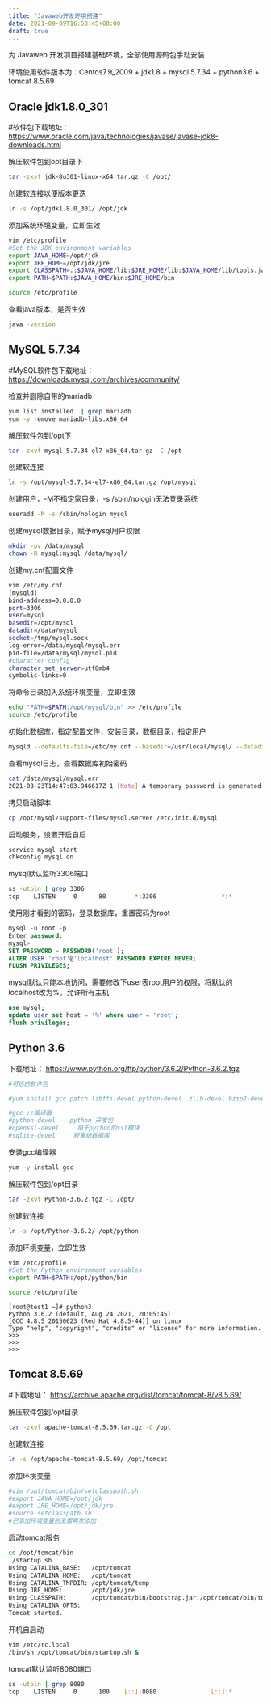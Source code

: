 ```yaml
---
title: "Javaweb开发环境搭建"
date: 2021-09-09T16:53:45+08:00
draft: true
---
```

为 Javaweb 开发项目搭建基础环境，全部使用源码包手动安装

环境使用软件版本为：Centos7.9_2009 + jdk1.8 + mysql 5.7.34 + python3.6 + tomcat 8.5.69

## Oracle jdk1.8.0_301
#软件包下载地址： https://www.oracle.com/java/technologies/javase/javase-jdk8-downloads.html

解压软件包到opt目录下

```bash
tar -zxvf jdk-8u301-linux-x64.tar.gz -C /opt/
```

创建软连接以便版本更迭

```bash
ln -s /opt/jdk1.8.0_301/ /opt/jdk
```

添加系统环境变量，立即生效

```bash
vim /etc/profile
#Set the JDK environment variables
export JAVA_HOME=/opt/jdk
export JRE_HOME=/opt/jdk/jre
export CLASSPATH=.:$JAVA_HOME/lib:$JRE_HOME/lib:$JAVA_HOME/lib/tools.jar
export PATH=$PATH:$JAVA_HOME/bin:$JRE_HOME/bin
```
```bash
source /etc/profile
```

查看java版本，是否生效

```bash
java -version
```



## MySQL 5.7.34

#MySQL软件包下载地址： https://downloads.mysql.com/archives/community/

检查并删除自带的mariadb

```bash
yum list installed  | grep mariadb
yum -y remove mariadb-libs.x86_64
```

解压软件包到/opt下

```bash
tar -zxvf mysql-5.7.34-el7-x86_64.tar.gz -C /opt
```

创建软连接

```bash
ln -s /opt/mysql-5.7.34-el7-x86_64.tar.gz /opt/mysql
```

创建用户，-M不指定家目录，-s /sbin/nologin无法登录系统

```bash
useradd -M -s /sbin/nologin mysql
```

创建mysql数据目录，赋予mysql用户权限

```bash
mkdir -pv /data/mysql
chown -R mysql:mysql /data/mysql/
```

创建my.cnf配置文件

```bash
vim /etc/my.cnf
[mysqld]
bind-address=0.0.0.0
port=3306
user=mysql
basedir=/opt/mysql
datadir=/data/mysql
socket=/tmp/mysql.sock
log-error=/data/mysql/mysql.err
pid-file=/data/mysql/mysql.pid
#character config
character_set_server=utf8mb4
symbolic-links=0
```

将命令目录加入系统环境变量，立即生效

```bash
echo "PATH=$PATH:/opt/mysql/bin" >> /etc/profile
source /etc/profile
```

初始化数据库，指定配置文件，安装目录，数据目录，指定用户

```bash
mysqld --defaults-file=/etc/my.cnf --basedir=/usr/local/mysql/ --datadir=/data/mysql/ --user=mysql --initialize
```

查看mysql日志，查看数据库初始密码

```bash
cat /data/mysql/mysql.err
2021-08-23T14:47:03.946617Z 1 [Note] A temporary password is generated for root@localhost: R4LagOyP26%,
```

拷贝启动脚本

```bash
cp /opt/mysql/support-files/mysql.server /etc/init.d/mysql
```

启动服务，设置开启自启

```bash
service mysql start
chkconfig mysql on
```

mysql默认监听3306端口

```bash
ss -utpln | grep 3306
tcp    LISTEN     0      80        *:3306                  *:*                   users:(("mysqld",pid=3824,fd=20))
```

使用刚才看到的密码，登录数据库，重置密码为root

```sql
mysql -u root -p
Enter password:
mysql>
SET PASSWORD = PASSWORD('root');
ALTER USER 'root'@'localhost' PASSWORD EXPIRE NEVER;
FLUSH PRIVILEGES;
```

mysql默认只能本地访问，需要修改下user表root用户的权限，将默认的localhost改为%，允许所有主机

```sql
use mysql;
update user set host = '%' where user = 'root';
flush privileges;
```

## Python 3.6

下载地址： https://www.python.org/ftp/python/3.6.2/Python-3.6.2.tgz

```bash
#可选的软件包

#yum install gcc patch libffi-devel python-devel  zlib-devel bzip2-devel openssl-devel ncurses-devel sqlite-devel readline-devel tk-devel gdbm-devel db4-devel libpcap-devel xz-devel -y

#gcc :c编译器
#python-devel    python 开发包
#openssl-devel     用于python的ssl模块
#sqlite-devel     轻量级数据库
```

安装gcc编译器
```bash
yum -y install gcc
```

解压软件包到/opt目录
```bash
tar -zxvf Python-3.6.2.tgz -C /opt/
```
创建软连接
```bash
ln -s /opt/Python-3.6.2/ /opt/python
```

添加环境变量，立即生效
```bash
vim /etc/profile
#Set the Python environment variables
export PATH=$PATH:/opt/python/bin
```
```bash
source /etc/profile
```

```
[root@test1 ~]# python3
Python 3.6.2 (default, Aug 24 2021, 20:05:45)
[GCC 4.8.5 20150623 (Red Hat 4.8.5-44)] on linux
Type "help", "copyright", "credits" or "license" for more information.
>>>
>>>
>>>
```


## Tomcat 8.5.69

#下载地址： https://archive.apache.org/dist/tomcat/tomcat-8/v8.5.69/

解压软件包到/opt目录

```bash
tar -zxvf apache-tomcat-8.5.69.tar.gz -C /opt
```

创建软连接

```bash
ln -s /opt/apache-tomcat-8.5.69/ /opt/tomcat
```

添加环境变量

```bash
#vim /opt/tomcat/bin/setclasspath.sh
#export JAVA_HOME=/opt/jdk
#export JRE_HOME=/opt/jdk/jre
#source setclasspath.sh
#已添加环境变量则无需再次添加
```

启动tomcat服务

```bash
cd /opt/tomcat/bin
./startup.sh
Using CATALINA_BASE:   /opt/tomcat
Using CATALINA_HOME:   /opt/tomcat
Using CATALINA_TMPDIR: /opt/tomcat/temp
Using JRE_HOME:        /opt/jdk/jre
Using CLASSPATH:       /opt/tomcat/bin/bootstrap.jar:/opt/tomcat/bin/tomcat-juli.jar
Using CATALINA_OPTS:   
Tomcat started.
```
开机自启动
```bash
vim /etc/rc.local
/bin/sh /opt/tomcat/bin/startup.sh &
```

tomcat默认监听8080端口
```bash
ss -utpln | grep 8080
tcp    LISTEN     0      100    [::]:8080               [::]:*                   users:(("java",pid=17268,fd=55))
```

